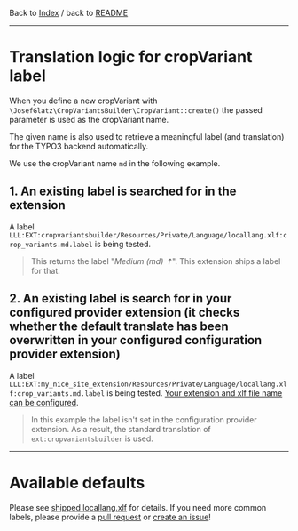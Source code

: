 Back to [Index](Index.md) / back to [README](../../../README.md)

---

# Translation logic for cropVariant label

When you define a new cropVariant with
`\JosefGlatz\CropVariantsBuilder\CropVariant::create()` the passed
parameter is used as the cropVariant name.

The given name is also used to retrieve a meaningful label (and
translation) for the TYPO3 backend automatically.

We use the cropVariant name `md` in the following example.

## 1. An existing label is searched for in the extension

A label
`LLL:EXT:cropvariantsbuilder/Resources/Private/Language/locallang.xlf:crop_variants.md.label`
is being tested.

> This returns the label "_Medium (md) &#8673;_". This extension ships a
> label for that.

## 2. An existing label is search for in your configured provider extension (it checks whether the default translate has been overwritten in your configured configuration provider extension)

A label
`LLL:EXT:my_nice_site_extension/Resources/Private/Language/locallang.xlf:crop_variants.md.label`
is being tested.
[Your extension and xlf file name can be configured](../../../README.md#configuration).

> In this example the label isn't set in the configuration provider
> extension. As a result, the standard translation of
> `ext:cropvariantsbuilder` is used.

---

# Available defaults

Please see [shipped locallang.xlf](../../../Resources/Private/Language/locallang.xlf) for details. If you need more common labels, please provide a [pull request](https://github.com/josefglatz/cropvariantsbuilder/pulls) or [create an issue](https://github.com/josefglatz/cropvariantsbuilder/issues/new)!
